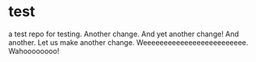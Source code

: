 # test
a test repo
for testing.
Another change.
And yet another change!
And another.
Let us make another change.
Weeeeeeeeeeeeeeeeeeeeeeeee.
Wahoooooooo!
